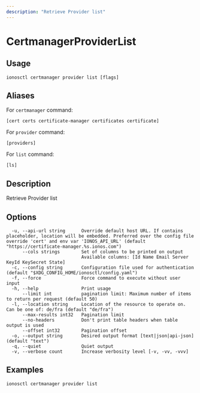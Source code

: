 ```yaml
---
description: "Retrieve Provider list"
---
```


# CertmanagerProviderList

## Usage

```text
ionosctl certmanager provider list [flags]
```

## Aliases

For `certmanager` command:

```text
[cert certs certificate-manager certificates certificate]
```

For `provider` command:

```text
[providers]
```

For `list` command:

```text
[ls]
```

## Description

Retrieve Provider list

## Options

```text
  -u, --api-url string      Override default host URL. If contains placeholder, location will be embedded. Preferred over the config file override 'cert' and env var 'IONOS_API_URL' (default "https://certificate-manager.%s.ionos.com")
      --cols strings        Set of columns to be printed on output 
                            Available columns: [Id Name Email Server KeyId KeySecret State]
  -c, --config string       Configuration file used for authentication (default "$XDG_CONFIG_HOME/ionosctl/config.yaml")
  -f, --force               Force command to execute without user input
  -h, --help                Print usage
      --limit int           pagination limit: Maximum number of items to return per request (default 50)
  -l, --location string     Location of the resource to operate on. Can be one of: de/fra (default "de/fra")
      --max-results int32   Pagination limit
      --no-headers          Don't print table headers when table output is used
      --offset int32        Pagination offset
  -o, --output string       Desired output format [text|json|api-json] (default "text")
  -q, --quiet               Quiet output
  -v, --verbose count       Increase verbosity level [-v, -vv, -vvv]
```

## Examples

```text
ionosctl certmanager provider list
```

